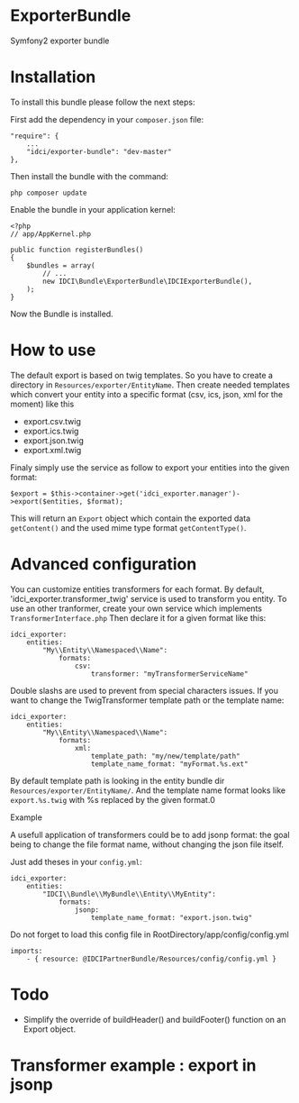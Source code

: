 ExporterBundle
==============

Symfony2 exporter bundle


Installation
===========

To install this bundle please follow the next steps:

First add the dependency in your `composer.json` file:

    "require": {
        ...
        "idci/exporter-bundle": "dev-master"
    },

Then install the bundle with the command:

    php composer update

Enable the bundle in your application kernel:

    <?php
    // app/AppKernel.php

    public function registerBundles()
    {
        $bundles = array(
            // ...
            new IDCI\Bundle\ExporterBundle\IDCIExporterBundle(),
        );
    }

Now the Bundle is installed.


How to use
==========

The default export is based on twig templates. So you have to create a directory
in `Resources/exporter/EntityName`. Then create needed templates which convert
your entity into a specific format (csv, ics, json, xml for the moment) like this

  * export.csv.twig
  * export.ics.twig
  * export.json.twig
  * export.xml.twig

Finaly simply use the service as follow to export your entities into the given format:

    $export = $this->container->get('idci_exporter.manager')->export($entities, $format);

This will return an `Export` object which contain the exported data `getContent()`
and the used mime type format `getContentType()`.

Advanced configuration
======================

You can customize entities transformers for each format.
By default, 'idci_exporter.transformer_twig' service is used to transform you entity.
To use an other tranformer, create your own service which implements `TransformerInterface.php`
Then declare it for a given format like this:

    idci_exporter:
        entities:
            "My\\Entity\\Namespaced\\Name":
                formats:
                    csv:
                        transformer: "myTransformerServiceName"

Double slashs are used to prevent from special characters issues.
If you want to change the TwigTransformer template path or the template name:

    idci_exporter:
        entities:
            "My\\Entity\\Namespaced\\Name":
                formats:
                    xml:
                        template_path: "my/new/template/path"
                        template_name_format: "myFormat.%s.ext"

By default template path is looking in the entity bundle dir `Resources/exporter/EntityName/`.
And the template name format looks like `export.%s.twig` with %s replaced by the given format.0

Example

A usefull application of transformers could be to add jsonp format: the goal being to change the file format name, 
without changing the json file itself.

Just add theses in your `config.yml`:

    idci_exporter:
        entities:
            "IDCI\\Bundle\\MyBundle\\Entity\\MyEntity":
                formats:
                    jsonp:
                        template_name_format: "export.json.twig"

Do not forget to load this config file in RootDirectory/app/config/config.yml

    imports:
        - { resource: @IDCIPartnerBundle/Resources/config/config.yml }

Todo
====

 * Simplify the override of buildHeader() and buildFooter() function on an Export object.

Transformer example : export in jsonp
=====================================